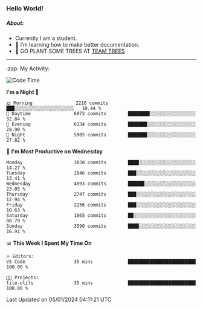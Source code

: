 ### Hello World!

##### About:
- Currently I am a student.
- 🌱 I’m learning how to make better documentation.
- 🌱 GO PLANT SOME TREES AT [TEAM TREES](https://teamtrees.org/)

---
  <summary>:zap: My Activity:</summary>
  
<!--START_SECTION:waka-->
![Code Time](http://img.shields.io/badge/Code%20Time-1%2C268%20hrs%2025%20mins-blue)

**I'm a Night 🦉** 

```text
🌞 Morning                2216 commits        ███░░░░░░░░░░░░░░░░░░░░░░   10.44 % 
🌆 Daytime                6972 commits        ████████░░░░░░░░░░░░░░░░░   32.84 % 
🌃 Evening                6134 commits        ███████░░░░░░░░░░░░░░░░░░   28.90 % 
🌙 Night                  5905 commits        ███████░░░░░░░░░░░░░░░░░░   27.82 % 
```
📅 **I'm Most Productive on Wednesday** 

```text
Monday                   3030 commits        ████░░░░░░░░░░░░░░░░░░░░░   14.27 % 
Tuesday                  2846 commits        ███░░░░░░░░░░░░░░░░░░░░░░   13.41 % 
Wednesday                4893 commits        ██████░░░░░░░░░░░░░░░░░░░   23.05 % 
Thursday                 2747 commits        ███░░░░░░░░░░░░░░░░░░░░░░   12.94 % 
Friday                   2256 commits        ███░░░░░░░░░░░░░░░░░░░░░░   10.63 % 
Saturday                 1865 commits        ██░░░░░░░░░░░░░░░░░░░░░░░   08.79 % 
Sunday                   3590 commits        ████░░░░░░░░░░░░░░░░░░░░░   16.91 % 
```


📊 **This Week I Spent My Time On** 

```text
🔥 Editors: 
VS Code                  35 mins             █████████████████████████   100.00 % 

🐱‍💻 Projects: 
file-utils               35 mins             █████████████████████████   100.00 % 
```


 Last Updated on 05/01/2024 04:11:21 UTC
<!--END_SECTION:waka-->
